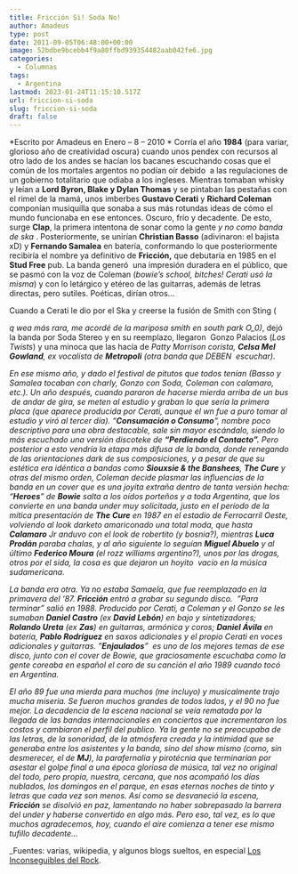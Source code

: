 ```yaml
---
title: Fricción Si! Soda No!
author: Amadeus
type: post
date: 2011-09-05T06:48:00+00:00
image: 52bdbe9bcebb4f9a80ffbd939354482aab042fe6.jpg
categories:
  - Columnas
tags:
  - Argentina
lastmod: 2023-01-24T11:15:10.517Z
url: friccion-si-soda
slug: friccion-si-soda
draft: false
---
```


*Escrito por Amadeus en Enero &#8211; 8 &#8211; 2010
*
Corría el año **1984** (para variar, glorioso año de creatividad oscura) cuando unos pendex con recursos al otro lado de los andes se hacían los bacanes escuchando cosas que el común de los mortales argentos no podían oír debido  a las regulaciones de un gobierno totalitario que odiaba a los ingleses. Mientras tomaban whisky y leían a **Lord Byron, Blake y Dylan Thomas** y se pintaban las pestañas con el rimel de la mamá, unos imberbes **Gustavo Cerati** y **Richard Coleman** componían musiquilla que sonaba a sus más rotundas ideas de cómo el mundo funcionaba en ese entonces. Oscuro, frío y decadente. De esto, surge **Clap**, la primera intentona de sonar como la gente _y no como banda de ska_ . Posteriormente, se unirían **Christian Basso** (adivinaron: el bajista xD) y **Fernando Samalea** en batería, conformando lo que posteriormente recibiría el nombre ya definitivo de **Fricción,** que debutaría en 1985 en el **Stud Free** pub. La banda generó  una impresión duradera en el público, que se pasmó con la voz de Coleman (_bowie’s school, bitches! Cerati usó la misma_) y con lo letárgico y etéreo de las guitarras, además de letras directas, pero sutiles. Poéticas, dirían otros...

Cuando a Cerati le dio por el Ska y creerse la fusión de Smith con Sting (

_q wea más rara, me acordé de la mariposa smith en south park O_0)_, dejó la banda por Soda Stereo y en su reemplazo, llegaron  Gonzo Palacios (_Los Twists_) y una minoca que las hacía de _Patty Morrison corista, **Celsa Mel Gowland**, ex vocalista de **Metropoli** (otra banda que DEBEN  escuchar)._

_En ese mismo año, y dado el festival de pitutos que todos tenían (Basso y Samalea tocaban con charly, Gonzo con Soda, Coleman con calamaro, etc.). Un año después, cuando pararon de hacerse mierda arriba de un bus  de andar de gira, se meten al estudio y graban lo que sería la primera placa (que aparece producida por Cerati, aunque el wn fue a puro tomar al estudio y viró al tercer día). “**Consumación o Consumo**“, nombre poco descriptivo para una obra destacable, sale sin mayor escándalo, siendo lo más escuchado una versión discoteke de **“Perdiendo el Contacto”.** Pero posterior a esto vendría la etapa más difusa de la banda, donde renegando de las orientaciones dark de sus composiciones, y a pesar de que su estética era idéntica a bandas como **Siouxsie & the Banshees**, **The Cure** y otras del mismo orden, Coleman decide plasmar las influencias de la banda en un cover que es una joyita extraña dentro de tanta versión hecha: “**Heroes**” de **Bowie** salta a los oídos porteños y a toda Argentina, que los convierte en una banda under muy solicitada, justo en el período de la mítica presentación de **The Cure** en 1987 en el estadio de Ferrocarril Oeste, volviendo al look darketo amariconado una total moda, que hasta **Calamaro** Jr anduvo con el look de robertito (y bosnia?), mientras **Luca Prodán** paraba chalas, y al año siguiente lo seguían **Miguel Abuelo** y al último **Federico Moura** (el rozz williams argentino?), unos por las drogas, otros por el sida, la cosa es que dejaron un hoyito  vacío en la música sudamericana._

_La banda era otra. Ya no estaba Samaela, que fue reemplazado en la primavera del ‘87. **Fricción** entró a grabar su segundo disco.  ”Para terminar” salió en 1988. Producido por Cerati, a Coleman y el Gonzo se les sumaban **Daniel Castro** (ex **David Lebón**) en bajo y sintetizadores; **Rolando Ureta** (ex **Zas**) en guitarras, armónica y coros; **Daniel Ávila** en batería, **Pablo Rodríguez** en saxos adicionales y el propio Cerati en voces adicionales y guitarras. ”**Enjaulados**”  es uno de los mejores temas de ese disco, junto con el cover de Bowie, que graciosamente escuchaba como la gente coreaba en español el coro de su canción el año 1989 cuando tocó en Argentina._

_El año 89 fue una mierda para muchos (me incluyo) y musicalmente trajo mucha miseria. Se fueron muchos grandes de todos lados, y el 90 no fue mejor. La decadencia de la escena nacional se veía rematada por la llegada de las bandas internacionales en conciertos que incrementaron los costos y cambiaron el perfil del publico. Ya la gente no se preocupaba de las letras, de la sonoridad, de la atmósfera creada y la intimidad que se generaba entre los asistentes y la banda, sino del show mismo (como, sin desmerecer, el de **MJ**), la parafernalia y pirotécnia que terminarían por asestar el golpe final a una época gloriosa de música, tal vez no original del todo, pero propia, nuestra, cercana, que nos acompañó los días nublados, los domingos en el parque, en esas eternas noches de tinto y letras que cada vez son menos. Así como se desvaneció la escena, **Fricción** se disolvió en paz, lamentando no haber sobrepasado la barrera del under y haberse convertido en algo más. Pero eso, tal vez, es lo que muchos agradecemos, hoy, cuando el aire comienza a tener ese mismo tufillo decadente…_

_Fuentes: varias, wikipedia, y algunos blogs sueltos, en especial [Los Inconseguibles del Rock](http://web.archive.org/web/20100202182242/http://losinconseguiblesdelrock.blogspot.com/).
